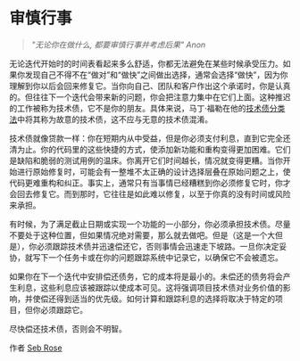 # 审慎行事

> *"无论你在做什么, 都要审慎行事并考虑后果" Anon*

无论迭代开始时的时间表看起来多么舒适，你都无法避免在某些时候承受压力。如果你发现自己不得不在“做对”和“做快”之间做出选择，通常会选择“做快”，因为你理解到你以后会回来修复它。当你向自己、团队和客户作出这个承诺时，你是认真的。但往往下一个迭代会带来新的问题，你会把注意力集中在它们上面。这种推迟的工作被称为技术债，它不是你的朋友。具体来说，马丁·福勒在他的[技术债分类法](http://martinfowler.com/bliki/TechnicalDebtQuadrant.html)中将其称为故意的技术债，这不应与无意的技术债混淆。

技术债就像贷款一样：你在短期内从中受益，但是你必须支付利息，直到它完全还清为止。你的代码里的这些快捷的方式，使添加新功能和重构变得更加困难。它们是缺陷和脆弱的测试用例的温床。你离开它们时间越长，情况就变得更糟。当你开始进行原始修复时，可能会有一整堆不太正确的设计选择层叠在原始问题之上，使代码更难重构和纠正。事实上，通常只有当事情已经糟糕到你必须修复它时，你才会回去修复它。而到那时，它往往是如此难以修复，以至于你真的没有时间或风险来承担。

有时候，为了满足截止日期或实现一个功能的一小部分，你必须承担技术债。尽量不要处于这种位置，但如果情况绝对需要，那么就去做吧。但是（这是一个大但是），你必须跟踪技术债并迅速偿还它，否则事情会迅速走下坡路。一旦你决定妥协，就写下一个任务卡或在你的问题跟踪系统中记录它，以确保它不会被遗忘。

如果你在下一个迭代中安排偿还债务，它的成本将是最小的。未偿还的债务将会产生利息，这些利息应该被跟踪以使成本可见。这将强调项目技术债对业务价值的影响，并使偿还得到适当的优先级。如何计算和跟踪利息的选择将取决于特定的项目，但你必须跟踪它。

尽快偿还技术债，否则会不明智。

作者 [Seb Rose](http://programmer.97things.oreilly.com/wiki/index.php/Seb_Rose)